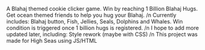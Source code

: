 A Blahaj themed cookie clicker game. Win by reaching 1 Billion Blahaj Hugs. Get ocean themed friends to help you hug your Blahaj. /n
Currently includes: Blahaj button, Fish, Jellies, Seals, Dolphins and Whales. Win condition is triggered once 1 billion hugs is registered. /n
I hope to add more updated later, including: Style rework (maybe with CSS) /n
This project was made for High Seas using JS/HTML
